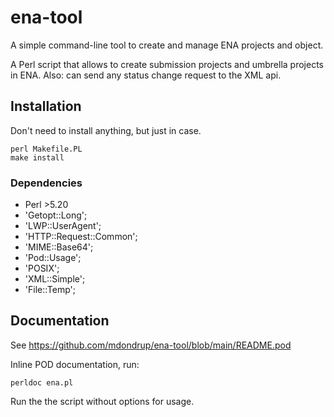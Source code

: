 # ena-tool
A simple command-line tool to create and manage ENA projects and object.

A Perl script that allows to create submission projects and umbrella projects in ENA.
Also: can send any status change request to the XML api.

## Installation

Don't need to install anything, but just in case.

    perl Makefile.PL
    make install

  ### Dependencies  
  
- Perl >5.20
- 'Getopt::Long';
- 'LWP::UserAgent';
- 'HTTP::Request::Common';
- 'MIME::Base64';
- 'Pod::Usage';
- 'POSIX';
- 'XML::Simple';
- 'File::Temp';
  
    

## Documentation 

See https://github.com/mdondrup/ena-tool/blob/main/README.pod

Inline POD documentation, run: 

    perldoc ena.pl

Run the the script without options for usage.    
    

